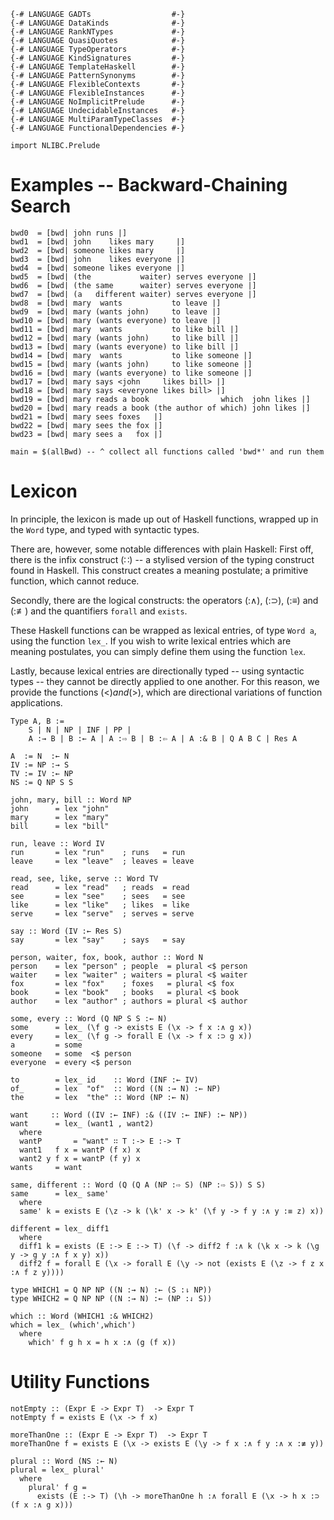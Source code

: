 ~~~{.haskell}
{-# LANGUAGE GADTs                  #-}
{-# LANGUAGE DataKinds              #-}
{-# LANGUAGE RankNTypes             #-}
{-# LANGUAGE QuasiQuotes            #-}
{-# LANGUAGE TypeOperators          #-}
{-# LANGUAGE KindSignatures         #-}
{-# LANGUAGE TemplateHaskell        #-}
{-# LANGUAGE PatternSynonyms        #-}
{-# LANGUAGE FlexibleContexts       #-}
{-# LANGUAGE FlexibleInstances      #-}
{-# LANGUAGE NoImplicitPrelude      #-}
{-# LANGUAGE UndecidableInstances   #-}
{-# LANGUAGE MultiParamTypeClasses  #-}
{-# LANGUAGE FunctionalDependencies #-}
~~~

~~~{.haskell}
import NLIBC.Prelude
~~~

Examples -- Backward-Chaining Search
====================================

~~~{.haskell}
bwd0  = [bwd| john runs |]
bwd1  = [bwd| john    likes mary     |]
bwd2  = [bwd| someone likes mary     |]
bwd3  = [bwd| john    likes everyone |]
bwd4  = [bwd| someone likes everyone |]
bwd5  = [bwd| (the           waiter) serves everyone |]
bwd6  = [bwd| (the same      waiter) serves everyone |]
bwd7  = [bwd| (a   different waiter) serves everyone |]
bwd8  = [bwd| mary  wants           to leave |]
bwd9  = [bwd| mary (wants john)     to leave |]
bwd10 = [bwd| mary (wants everyone) to leave |]
bwd11 = [bwd| mary  wants           to like bill |]
bwd12 = [bwd| mary (wants john)     to like bill |]
bwd13 = [bwd| mary (wants everyone) to like bill |]
bwd14 = [bwd| mary  wants           to like someone |]
bwd15 = [bwd| mary (wants john)     to like someone |]
bwd16 = [bwd| mary (wants everyone) to like someone |]
bwd17 = [bwd| mary says <john     likes bill> |]
bwd18 = [bwd| mary says <everyone likes bill> |]
bwd19 = [bwd| mary reads a book                which  john likes |]
bwd20 = [bwd| mary reads a book (the author of which) john likes |]
bwd21 = [bwd| mary sees foxes   |]
bwd22 = [bwd| mary sees the fox |]
bwd23 = [bwd| mary sees a   fox |]
~~~

~~~{.haskell}
main = $(allBwd) -- ^ collect all functions called 'bwd*' and run them
~~~

Lexicon
=======

In principle, the lexicon is made up out of Haskell functions,
wrapped up in the `Word` type, and typed with syntactic types.

There are, however, some notable differences with plain Haskell:
First off, there is the infix construct (∷) -- a stylised version
of the typing construct found in Haskell. This construct creates a
meaning postulate; a primitive function, which cannot reduce.

Secondly, there are the logical constructs: the operators (:∧),
(:⊃), (:≡) and (:≢) and the quantifiers `forall` and `exists`.

These Haskell functions can be wrapped as lexical entries, of type
`Word a`, using the function `lex_`. If you wish to write lexical
entries which are meaning postulates, you can simply define them
using the function `lex`.

Lastly, because lexical entries are directionally typed -- using
syntactic types -- they cannot be directly applied to one another.
For this reason, we provide the functions (<$) and ($>), which are
directional variations of function applications.

    Type A, B :=
        S | N | NP | INF | PP |
        A :→ B | B :← A | A :⇨ B | B :⇦ A | A :& B | Q A B C | Res A

    A  := N  :← N
    IV := NP :→ S
    TV := IV :← NP
    NS := Q NP S S

~~~{.haskell}
john, mary, bill :: Word NP
john      = lex "john"
mary      = lex "mary"
bill      = lex "bill"
~~~

~~~{.haskell}
run, leave :: Word IV
run       = lex "run"    ; runs   = run
leave     = lex "leave"  ; leaves = leave

read, see, like, serve :: Word TV
read      = lex "read"   ; reads  = read
see       = lex "see"    ; sees   = see
like      = lex "like"   ; likes  = like
serve     = lex "serve"  ; serves = serve

say :: Word (IV :← Res S)
say       = lex "say"    ; says   = say
~~~

~~~{.haskell}
person, waiter, fox, book, author :: Word N
person    = lex "person" ; people  = plural <$ person
waiter    = lex "waiter" ; waiters = plural <$ waiter
fox       = lex "fox"    ; foxes   = plural <$ fox
book      = lex "book"   ; books   = plural <$ book
author    = lex "author" ; authors = plural <$ author
~~~

~~~{.haskell}
some, every :: Word (Q NP S S :← N)
some      = lex_ (\f g -> exists E (\x -> f x :∧ g x))
every     = lex_ (\f g -> forall E (\x -> f x :⊃ g x))
a         = some
someone   = some  <$ person
everyone  = every <$ person
~~~

~~~{.haskell}
to        = lex_ id    :: Word (INF :← IV)
of_       = lex  "of"  :: Word ((N :→ N) :← NP)
the       = lex  "the" :: Word (NP :← N)
~~~

~~~{.haskell}
want     :: Word ((IV :← INF) :& ((IV :← INF) :← NP))
want      = lex_ (want1 , want2)
  where
  wantP       = "want" ∷ T :-> E :-> T
  want1   f x = wantP (f x) x
  want2 y f x = wantP (f y) x
wants     = want
~~~

~~~{.haskell}
same, different :: Word (Q (Q A (NP :⇨ S) (NP :⇨ S)) S S)
same      = lex_ same'
  where
  same' k = exists E (\z -> k (\k' x -> k' (\f y -> f y :∧ y :≡ z) x))

different = lex_ diff1
  where
  diff1 k = exists (E :-> E :-> T) (\f -> diff2 f :∧ k (\k x -> k (\g y -> g y :∧ f x y) x))
  diff2 f = forall E (\x -> forall E (\y -> not (exists E (\z -> f z x :∧ f z y))))
~~~

~~~{.haskell}
type WHICH1 = Q NP NP ((N :→ N) :← (S :⇂ NP))
type WHICH2 = Q NP NP ((N :→ N) :← (NP :⇃ S))

which :: Word (WHICH1 :& WHICH2)
which = lex_ (which',which')
  where
    which' f g h x = h x :∧ (g (f x))
~~~

Utility Functions
=================

~~~{.haskell}
notEmpty :: (Expr E -> Expr T)  -> Expr T
notEmpty f = exists E (\x -> f x)

moreThanOne :: (Expr E -> Expr T)  -> Expr T
moreThanOne f = exists E (\x -> exists E (\y -> f x :∧ f y :∧ x :≢ y))

plural :: Word (NS :← N)
plural = lex_ plural'
  where
    plural' f g =
      exists (E :-> T) (\h -> moreThanOne h :∧ forall E (\x -> h x :⊃ (f x :∧ g x)))
~~~
